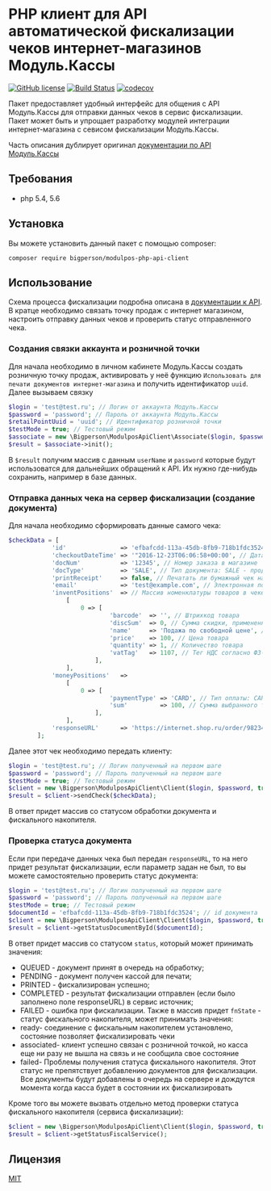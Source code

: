 # PHP клиент для API автоматической фискализации чеков интернет-магазинов Модуль.Кассы
[![GitHub license](https://img.shields.io/badge/license-MIT-blue.svg)](https://raw.githubusercontent.com/bigperson/modulpos-php-api-client/master/LICENSE) [![Build Status](https://travis-ci.org/bigperson/modulpos-php-api-client.svg?branch=master)](https://travis-ci.org/bigperson/modulpos-php-api-client) [![codecov](https://codecov.io/gh/bigperson/modulpos-php-api-client/branch/master/graph/badge.svg)](https://codecov.io/gh/bigperson/modulpos-php-api-client)

Пакет предоставляет удобный интерфейс для общения с API Модуль.Кассы для отправки данных чеков в сервис фискализации. Пакет может быть и упрощает разработку модулей интеграции интернет-магазина с севисом фискализации Модуль.Кассы.

Часть описания дублирует оригинал [документации по API Модуль.Кассы](http://modulkassa.ru/upload/medialibrary/abb/api-avtomaticheskoy-fiskalizatsii-chekov-internet_magazinov-_ver.1.2_.pdf)


## Требования
* php 5.4, 5.6

## Установка
Вы можете установить данный пакет с помощью сomposer:

```
composer require bigperson/modulpos-php-api-client
```

## Использование
Схема процесса фискализации подробна описана в [документации к API](http://modulkassa.ru/upload/medialibrary/abb/api-avtomaticheskoy-fiskalizatsii-chekov-internet_magazinov-_ver.1.2_.pdf). В кратце необходимо связать точку продаж с интернет магазином, настроить отправку данных чеков и проверить статус отправленного чека.

### Создания связки аккаунта и розничной точки
Для начала необходимо в личном кабинете Модуль.Кассы создать розничную точку продаж, активировать у неё функцию `Использовать для печати документов интернет-магазина` и получить идентификатор `uuid`. Далее вызываем связку

```php
$login = 'test@test.ru'; // Логин от аккаунта Модуль.Кассы
$password = 'password'; // Пароль от аккаунта Модуль.Кассы
$retailPointUuid = 'uuid'; // Идентификатор розничной точки
$testMode = true; // Тестовый режим
$associate = new \Bigperson\ModulposApiClient\Associate($login, $password, $retailPointUuid, $testMode);
$result = $associate->init();
```

В `$result` получим массив с данным `userName` и `password` которые будут использоватся для дальнейших обращений к API. Их нужно где-нибудь сохранить, например в базе данных.

### Отправка данных чека на сервер фискализации (создание документа)
Для начала необходимо сформировать данные самого чека:
```php
$checkData = [
            'id'               => 'efbafcdd-113a-45db-8fb9-718b1fdc3524', // id документа
            'checkoutDateTime' => '"2016-12-23T06:06:58+00:00', // Дата документа
            'docNum'           => '12345', // Номер заказа в магазине
            'docType'          => 'SALE', // Тип документа: SALE - продажа, RETURN - возврат
            'printReceipt'     => false, // Печатать ли бумажный чек на кассе
            'email'            => 'test@example.com', // Электронная почта покупателя
            'inventPositions'  => // Массив номенклатуры товаров в чеке
                [
                    0 => [
                            'barcode'  => '', // Штрихкод товара
                            'discSum'  => 0, // Сумма скидки, примененной на позицию
                            'name'     => 'Подажа по свободной цене', // Название товара
                            'price'    => 100, // Цена товара
                            'quantity' => 1, // Количество товара
                            'vatTag'   => 1107, // Тег НДС согласно ФЗ-54
                        ],
                ],
            'moneyPositions'   =>
                [
                    0 => [
                            'paymentType' => 'CARD', // Тип оплаты: CARD - безналичная оплата, CASH - оплата наличными
                            'sum'         => 100, // Сумма выбранного типа оплаты
                        ],
                ],
            'responseURL'      => 'https://internet.shop.ru/order/982340931/checkout?completed=1', // URL куда будет сообщен результат фискализации по конкретному документу
        ];
```

Далее этот чек необходимо передать клиенту:
```php
$login = 'test@test.ru'; // Логин полученный на первом шаге
$password = 'password'; // Пароль полученный на первом шаге
$testMode = true; // Тестовый режим
$client = new \Bigperson\ModulposApiClient\Client($login, $password, true);
$result = $client->sendCheck($checkData);
```

В ответ придет массив со статусом обработки документа и фискального накопителя.

### Проверка статуса документа
Если при передаче данных чека был передан `responseURL`, то на него придет результат фискализации, если параметр задан не был, то вы можете самостоятельно проверить статус документа:
```php
$login = 'test@test.ru'; // Логин полученный на первом шаге
$password = 'password'; // Пароль полученный на первом шаге
$testMode = true; // Тестовый режим
$documentId = 'efbafcdd-113a-45db-8fb9-718b1fdc3524'; // id документа
$client = new \Bigperson\ModulposApiClient\Client($login, $password, true);
$result = $client->getStatusDocumentById($documentId);
```
В ответ придет массив со статусом `status`, который может принимать значения:
* QUEUED - документ принят в очередь на обработку;
* PENDING - документ получен кассой для печати;
* PRINTED - фискализирован успешно;
* COMPLETED - результат фискализации отправлен (если было заполнено поле responseURL) в сервис источник;
* FAILED - ошибка при фискализации.
Также в массив придет `fnState` - статус фискального накопителя, может принимать значения:
* ready​- соединение с фискальным накопителем установлено, состояние позволяет фискализировать чеки
* associated​- клиент успешно связан с розничной точкой, но касса еще ни разу не вышла на связь и не сообщила свое состояние
* failed​- Проблемы получения статуса фискального накопителя. Этот статус не препятствует добавлению документов для фискализации. Все документы будут добавлены в очередь на сервере и дождутся момента когда касса будет в состоянии их фискализировать

Кроме того вы можете вызвать отдельно метод проверки статуса фискального накопителя (сервиса фискализации):
```php
$client = new \Bigperson\ModulposApiClient\Client($login, $password, true);
$result = $client->getStatusFiscalService();
```


## Лицензия
[MIT](https://raw.githubusercontent.com/bigperson/modulpos-php-api-client/master/LICENSE)
